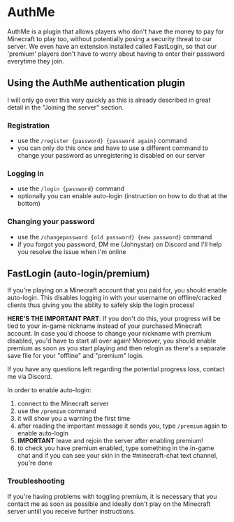 # AuthMe

AuthMe is a plugin that allows players who don't have the money to pay for Minecraft to play too, without potentially posing a security threat to our server. We even have an extension installed called FastLogin, so that our 'premium' players don't have to worry about having to enter their password everytime they join.

## Using the AuthMe authentication plugin

I will only go over this very quickly as this is already described in great detail in the "Joining the server" section.

### Registration

- use the ``/register {password} {password again}`` command
- you can only do this once and have to use a different command to change your password as unregistering is disabled on our server

### Logging in

- use the ``/login {password}`` command
- optionally you can enable auto-login (instruction on how to do that at the bottom)

### Changing your password

- use the ``/changepassword {old password} {new password}`` command
- if you forgot you password, DM me (Johnystar) on Discord and I'll help you resolve the issue when I'm online

## FastLogin (auto-login/premium)

If you're playing on a Minecraft account that you paid for, you should enable auto-login. This disables logging in with your username on offline/cracked clients thus giving you the ability to safely skip the login process!

**HERE'S THE IMPORTANT PART**: If you don't do this, your progress will be tied to your in-game nickname instead of your purchased Minecraft account. In case you'd choose to change your nickname with premium disabled, you'd have to start all over again! Moreover, you should enable premium as soon as you start playing and then relogin as  there's a separate save file for your "offline" and "premium" login.

If you have any questions left regarding the potential progress loss, contact me via Discord.

In order to enable auto-login:

1. connect to the Minecraft server
2. use the ``/premium`` command
3. it will show you a warning the first time
4. after reading the important message it sends you, type ``/premium`` again to enable auto-login
5. **IMPORTANT** leave and rejoin the server after enabling premium!
6. to check you have premium enabled, type something in the in-game chat and if you can see your skin in the #minecraft-chat text channel, you're done

### Troubleshooting

If you're having problems with toggling premium, it is necessary that you contact me as soon as possible and ideally don't play on the Minecraft server untill you receive further instructions.
